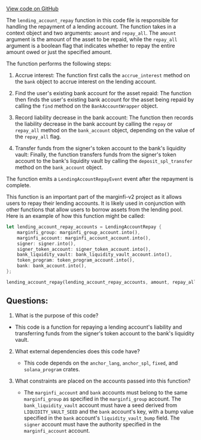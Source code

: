 [View code on GitHub](https://github.com/mrgnlabs/marginfi-v2/programs/marginfi/src/instructions/marginfi_account/repay.rs)

The `lending_account_repay` function in this code file is responsible for handling the repayment of a lending account. The function takes in a context object and two arguments: `amount` and `repay_all`. The `amount` argument is the amount of the asset to be repaid, while the `repay_all` argument is a boolean flag that indicates whether to repay the entire amount owed or just the specified amount.

The function performs the following steps:

1. Accrue interest: The function first calls the `accrue_interest` method on the `bank` object to accrue interest on the lending account.

2. Find the user's existing bank account for the asset repaid: The function then finds the user's existing bank account for the asset being repaid by calling the `find` method on the `BankAccountWrapper` object.

3. Record liability decrease in the bank account: The function then records the liability decrease in the bank account by calling the `repay` or `repay_all` method on the `bank_account` object, depending on the value of the `repay_all` flag.

4. Transfer funds from the signer's token account to the bank's liquidity vault: Finally, the function transfers funds from the signer's token account to the bank's liquidity vault by calling the `deposit_spl_transfer` method on the `bank_account` object.

The function emits a `LendingAccountRepayEvent` event after the repayment is complete.

This function is an important part of the marginfi-v2 project as it allows users to repay their lending accounts. It is likely used in conjunction with other functions that allow users to borrow assets from the lending pool. Here is an example of how this function might be called:

```rust
let lending_account_repay_accounts = LendingAccountRepay {
    marginfi_group: marginfi_group_account.into(),
    marginfi_account: marginfi_account_account.into(),
    signer: signer.into(),
    signer_token_account: signer_token_account.into(),
    bank_liquidity_vault: bank_liquidity_vault_account.into(),
    token_program: token_program_account.into(),
    bank: bank_account.into(),
};

lending_account_repay(lending_account_repay_accounts, amount, repay_all)?;
```
## Questions: 
 1. What is the purpose of this code?
   - This code is a function for repaying a lending account's liability and transferring funds from the signer's token account to the bank's liquidity vault.

2. What external dependencies does this code have?
   - This code depends on the `anchor_lang`, `anchor_spl`, `fixed`, and `solana_program` crates.

3. What constraints are placed on the accounts passed into this function?
   - The `marginfi_account` and `bank` accounts must belong to the same `marginfi_group` as specified in the `marginfi_group` account. The `bank_liquidity_vault` account must have a seed derived from `LIQUIDITY_VAULT_SEED` and the `bank` account's key, with a bump value specified in the `bank` account's `liquidity_vault_bump` field. The `signer` account must have the authority specified in the `marginfi_account` account.